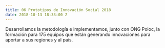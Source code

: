 ```yaml
---
title: 06 Prototipos de Innovación Social 2018
date: 2018-10-13 18:33:00 Z
---
```


Desarrollamos la metodología e implementamos, junto con ONG Poloc, la formación para 175 equipos que están generando innovaciones para aportar a sus regiones y al país. 